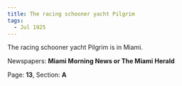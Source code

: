 ```yaml
---  
title: The racing schooner yacht Pilgrim  
tags:  
  - Jul 1925  
---  
```

  
The racing schooner yacht Pilgrim is in Miami.  
  
Newspapers: **Miami Morning News or The Miami Herald**  
  
Page: **13**, Section: **A** 
